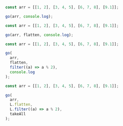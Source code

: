 ```javascript
const arr = [[1, 2], [3, 4, 5], [6, 7, 8], [9.1]];

go(arr, console.log);
```

```javascript
const arr = [[1, 2], [3, 4, 5], [6, 7, 8], [9.1]];

go(arr, flatten, console.log);
```

```javascript
const arr = [[1, 2], [3, 4, 5], [6, 7, 8], [9.1]];

go(
  arr,
  flatten,
  filter((a) => a % 2),
  console.log
);
```

```javascript
const arr = [[1, 2], [3, 4, 5], [6, 7, 8], [9.1]];

go(
  arr,
  L.flatten,
  L.filter((a) => a % 2),
  takeAll
);
```
